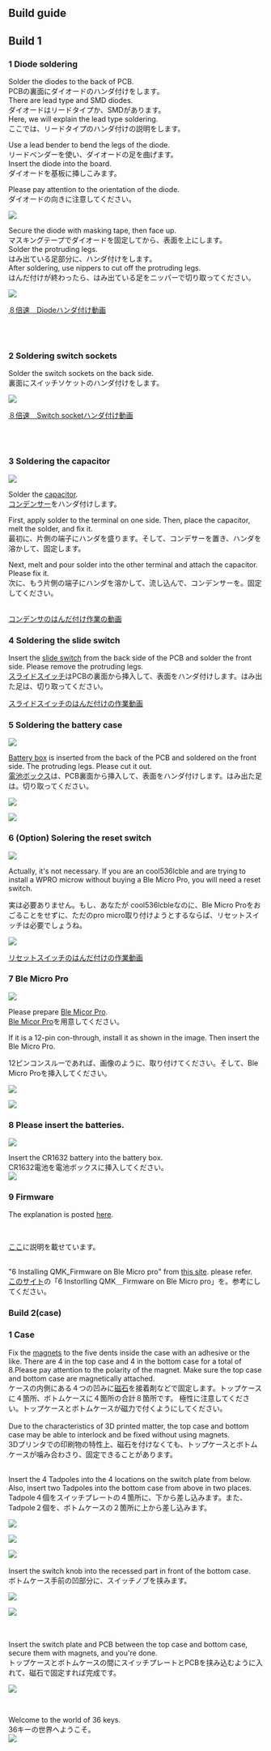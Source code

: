 ## Build guide


## Build 1

### 1 Diode soldering


Solder the diodes to the back of PCB.
<br>
PCBの裏面にダイオードのハンダ付けをします。
<br>
There are lead type and SMD diodes.
<br>
ダイオードはリードタイプか、SMDがあります。
<br>
Here, we will explain the lead type soldering.
<br>
ここでは、リードタイプのハンダ付けの説明をします。
<br>


Use a lead bender to bend the legs of the diode.
<br>
リードベンダーを使い、ダイオードの足を曲げます。
<br>
Insert the diode into the board.
<br>
ダイオードを基板に挿しこみます。
<br>

Please pay attention to the orientation of the diode.
<br>
ダイオードの向きに注意してください。
<br>

![](img/img00002.jpg)


Secure the diode with masking tape, then face up.
<br>
マスキングテープでダイオードを固定してから、表面を上にします。
<br>
Solder the protruding legs.
<br>
はみ出ている足部分に、ハンダ付けをします。
<br>
After soldering, use nippers to cut off the protruding legs.
<br>
はんだ付けが終わったら、はみ出ている足をニッパーで切り取ってください。
<br>

![](img/img00002.jpg)

[８倍速　Diodeハンダ付け動画](https://youtu.be/Yaodh2-XxV4)

<br>
<br>

### 2 Soldering switch sockets


Solder the switch sockets on the back side.
<br>
裏面にスイッチソケットのハンダ付けをします。
<br>

![](img/img00003.jpg)



[８倍速　Switch socketハンダ付け動画](https://youtu.be/E__mHvmIXQo)

<br><br>

### 3 Soldering the capacitor

![](img/img00010.jpg)


Solder the [capacitor](https://akizukidenshi.com/catalog/g/gP-02151/).
<br>
[コンデンサー](https://akizukidenshi.com/catalog/g/gP-02151/)をハンダ付けします。
<br>

First, apply solder to the terminal on one side. Then, place the capacitor, melt the solder, and fix it.
<br>
最初に、片側の端子にハンダを盛ります。そして、コンデサーを置き、ハンダを溶かして、固定します。
<br>

Next, melt and pour solder into the other terminal and attach the capacitor. Please fix it.
<br>
次に、もう片側の端子にハンダを溶かして、流し込んで、コンデンサーを。固定してください。
<br>
<br>

[コンデンサのはんだ付け作業の動画](https://youtu.be/8CFiDMtg21s)

### 4 Soldering the slide switch


Insert the [slide switch](https://shop.yushakobo.jp/products/5624?variant=45044666007783) from the back side of the PCB and solder the front side. Please remove the protruding legs.
<br>
[スライドスイッチ](https://shop.yushakobo.jp/products/5624?variant=45044666007783)はPCBの裏面から挿入して、表面をハンダ付けします。はみ出た足は、切り取ってください。
<br>


[スライドスイッチのはんだ付けの作業動画](https://youtu.be/5nkRklibay4)

### 5 Soldering the battery case

![](img/img00012.jpg)

[Battery box](https://www.monotaro.com/p/8835/2765/) is inserted from the back of the PCB and soldered on the front side. The protruding legs. Please cut it out.
<br>
[電池ボックス](https://www.monotaro.com/p/8835/2765/)は、PCB裏面から挿入して、表面をハンダ付けします。はみ出た足は。切り取ってください。

![](img/img00013.jpg)

![](img/img00014.jpg)

### 6 (Option) Solering the reset switch

![](img/img00015.jpg)

Actually, it's not necessary. If you are an cool536lcble and are trying to install a WPRO microw without buying a Ble Micro Pro, you will need a reset switch.
<br>

実は必要ありません。もし、あなたが cool536lcbleなのに、Ble Micro Proをおごることをせずに、ただのpro micro取り付けようとするならば、リセットスイッチは必要でしょうね。
<br>

![](img/img00016.jpg)


[リセットスイッチのはんだ付けの作業動画](https://youtu.be/Pl24Exfh8b8)


### 7 Ble Micro Pro

![](img/img00017.jpg)

Please prepare [Ble Micor Pro](https://shop.yushakobo.jp/products/ble-micro-pro?_pos=1&_sid=192f46387&_ss=r).
<br>
[Ble Micor Pro](https://shop.yushakobo.jp/products/ble-micro-pro?_pos=1&_sid=192f46387&_ss=r)を用意してください。
<br>

If it is a 12-pin con-through, install it as shown in the image. Then insert the Ble Micro Pro.

12ピンコンスルーであれば、画像のように、取り付けてください。そして、Ble Micro Proを挿入してください。
<br>

![](img/img00018.jpg)

![](img/img00019.jpg)

### 8 Please insert the batteries.

![](img/img00020.jpg)

Insert the CR1632 battery into the battery box.
<br>
CR1632電池を電池ボックスに挿入してください。
<br>
![](img/img00021.jpg)


### 9 Firmware

The explanation is posted [here](https://sizu.me/m_ki/posts/x1mh846sx3zd).

<br>

[ここ](https://sizu.me/m_ki/posts/x1mh846sx3zd)に説明を載せています。
<br><br>

"6 Installing QMK_Firmware on Ble Micro pro" from [this site](https://github.com/telzo2000/cool836qalble/blob/main/build_guide_cool836qalble.md). please refer.
<br>
[このサイト](https://github.com/telzo2000/cool836qalble/blob/main/build_guide_cool836qalble.md)の「6 Instorlling QMK＿Firmware on Ble Micro pro」を。参考にしてください。
<br>


### Build 2(case)

### 1 Case

Fix the [magnets](https://www.amazon.co.jp/gp/product/B09B7BSXC4/ref=ppx_yo_dt_b_asin_title_o02_s00?ie=UTF8&th=1) to the five dents inside the case with an adhesive or the like. There are 4 in the top case and 4 in the bottom case for a total of 8.Please pay attention to the polarity of the magnet. Make sure the top case and bottom case are magnetically attached.
<br>
ケースの内側にある４つの凹みに[磁石](https://www.amazon.co.jp/gp/product/B09B7BSXC4/ref=ppx_yo_dt_b_asin_title_o02_s00?ie=UTF8&th=1)を接着剤などで固定します。トップケースに４箇所、ボトムケースに４箇所の合計８箇所です。
極性に注意してください。トップケースとボトムケースが磁力で付くようにしてください。
<br>
<br>
Due to the characteristics of 3D printed matter, the top case and bottom case may be able to interlock and be fixed without using magnets.
<br>
3Dプリンタでの印刷物の特性上、磁石を付けなくても、トップケースとボトムケースが噛み合わさり、固定できることがあります。
<br>
<br>

Insert the 4 Tadpoles into the 4 locations on the switch plate from below. Also, insert two Tadpoles into the bottom case from above in two places.
<br>
Tadpole４個をスイッチプレートの４箇所に、下から差し込みます。また、Tadpole２個を、ボトムケースの２箇所に上から差し込みます。

![](img/img00004.jpg)

![](img/img00005.jpg)

![](img/img00006.jpg)
<br>
<br>
Insert the switch knob into the recessed part in front of the bottom case.
<br>
ボトムケース手前の凹部分に、スイッチノブを挟みます。

![](img/img00007.jpg)

![](img/img00008.jpg)

<br>
<br>
Insert the switch plate and PCB between the top case and bottom case, secure them with magnets, and you're done.
<br>
トップケースとボトムケースの間にスイッチプレートとPCBを挟み込むように入れて、磁石で固定すれば完成です。

![](img/img00009.jpg)

<br>

Welcome to the world of 36 keys.
<br>
36キーの世界へようこそ。
<br>
![](img/img00011.jpg)